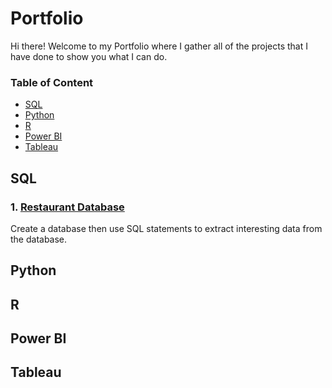 # Portfolio 
Hi there! Welcome to my Portfolio where I gather all of the projects that I have done to show you what I can do.

### Table of Content
- [SQL](#sql)
- [Python](#python)
- [R](#r)
- [Power BI](#power-bi)
- [Tableau](#tableau)

## SQL
### 1. [Restaurant Database](https://github.com/meen-sukunya/Portfolio/blob/main/Restaurant%20Database.sql)

Create a database then use SQL statements to extract interesting data from the database.

## Python

## R

## Power BI

## Tableau
